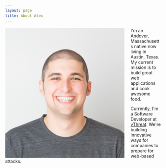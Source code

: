```yaml
---
layout: page
title: About Alex 
---
```


<img style='float:left; margin-right: 20px;' src="/assets/images/profile.png" alt='Headshot of Alex'>

I'm an Andover, Massachusetts native now living in Austin, Texas. My current mission is to build great web applications and cook awesome food. 

Currently, I'm a Software Developer at <a href="https://www.vthreat.com/" target="_blank">vThreat</a>. We're building innovative ways for companies to prepare for web-based attacks. 
